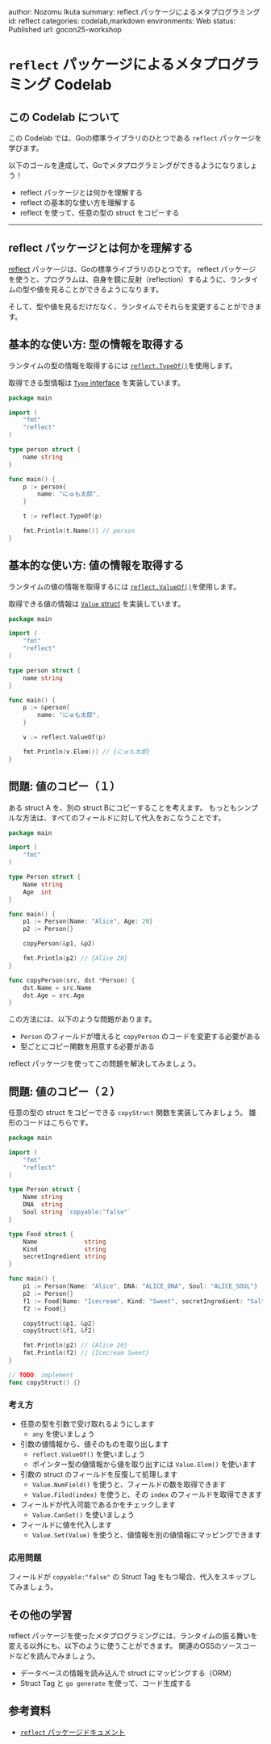 author: Nozomu Ikuta
summary: reflect パッケージによるメタプログラミング
id: reflect
categories: codelab,markdown
environments: Web
status: Published
url: gocon25-workshop

# `reflect` パッケージによるメタプログラミング Codelab

## この Codelab について

この Codelab では、Goの標準ライブラリのひとつである `reflect` パッケージを学びます。

以下のゴールを達成して、Goでメタプログラミングができるようになりましょう！

- reflect パッケージとは何かを理解する
- reflect の基本的な使い方を理解する
- reflect を使って、任意の型の struct をコピーする

---

## reflect パッケージとは何かを理解する

[reflect](https://pkg.go.dev/reflect) パッケージは、Goの標準ライブラリのひとつです。
reflect パッケージを使うと、プログラムは、自身を鏡に反射（reflection）するように、ランタイムの型や値を見ることができるようになります。

そして、型や値を見るだけだなく、ランタイムでそれらを変更することができます。

## 基本的な使い方: 型の情報を取得する

ランタイムの型の情報を取得するには [`reflect.TypeOf()`](https://pkg.go.dev/reflect#TypeOf)を使用します。

取得できる型情報は [`Type` interface](https://pkg.go.dev/reflect#Type) を実装しています。

```go
package main

import (
	"fmt"
	"reflect"
)

type person struct {
	name string
}

func main() {
	p := person{
		name: "にゅも太郎",
	}

	t := reflect.TypeOf(p)

	fmt.Println(t.Name()) // person
}
```

## 基本的な使い方: 値の情報を取得する

ランタイムの値の情報を取得するには [`reflect.ValueOf()`](https://pkg.go.dev/reflect#ValueOf)を使用します。

取得できる値の情報は [`Value` struct](https://pkg.go.dev/reflect#Value) を実装しています。

```go
package main

import (
	"fmt"
	"reflect"
)

type person struct {
	name string
}

func main() {
	p := &person{
		name: "にゅも太郎",
	}

	v := reflect.ValueOf(p)

	fmt.Println(v.Elem()) // {にゅも太郎}
}
```

## 問題: 値のコピー（１）

ある struct A を、別の struct Bにコピーすることを考えます。
もっともシンプルな方法は、すべてのフィールドに対して代入をおこなうことです。

```go
package main

import (
	"fmt"
)

type Person struct {
	Name string
	Age  int
}

func main() {
	p1 := Person{Name: "Alice", Age: 20}
	p2 := Person{}

	copyPerson(&p1, &p2)

	fmt.Println(p2) // {Alice 20}
}

func copyPerson(src, dst *Person) {
	dst.Name = src.Name
	dst.Age = src.Age
}
```

この方法には、以下のような問題があります。

- `Person` のフィールドが増えると `copyPerson` のコードを変更する必要がある
- 型ごとにコピー関数を用意する必要がある

reflect パッケージを使ってこの問題を解決してみましょう。

## 問題: 値のコピー（２）

任意の型の struct をコピーできる `copyStruct` 関数を実装してみましょう。
雛形のコードはこちらです。

```go
package main

import (
	"fmt"
	"reflect"
)

type Person struct {
	Name string
	DNA  string
	Soul string `copyable:"false"`
}

type Food struct {
	Name             string
	Kind             string
	secretIngredient string
}

func main() {
	p1 := Person{Name: "Alice", DNA: "ALICE_DNA", Soul: "ALICE_SOUL"}
	p2 := Person{}
	f1 := Food{Name: "Icecream", Kind: "Sweet", secretIngredient: "Salt"}
	f2 := Food{}

	copyStruct(&p1, &p2)
	copyStruct(&f1, &f2)

	fmt.Println(p2) // {Alice 20}
	fmt.Println(f2) // {Icecream Sweet}
}

// TODO: implement
func copyStruct() {}
```

### 考え方

- 任意の型を引数で受け取れるようにします
    - `any` を使いましょう
- 引数の値情報から、値そのものを取り出します
    - `reflect.ValueOf()` を使いましょう
    - ポインター型の値情報から値を取り出すには `Value.Elem()` を使います
- 引数の struct のフィールドを反復して処理します
    - `Value.NumField()` を使うと、フィールドの数を取得できます
    - `Value.Filed(index)` を使うと、その `index` のフィールドを取得できます
- フィールドが代入可能であるかをチェックします
    - `Value.CanSet()` を使いましょう
- フィールドに値を代入します
    - `Value.Set(Value)` を使うと、値情報を別の値情報にマッピングできます

### 応用問題

フィールドが `copyable:"false"` の Struct Tag をもつ場合、代入をスキップしてみましょう。

## その他の学習

reflect パッケージを使ったメタプログラミングには、ランタイムの振る舞いを変える以外にも、以下のように使うことができます。
関連のOSSのソースコードなどを読んでみましょう。

- データベースの情報を読み込んで struct にマッピングする（ORM）
- Struct Tag と `go generate` を使って、コード生成する

## 参考資料

- [`reflect` パッケージドキュメント](https://pkg.go.dev/reflect)
